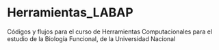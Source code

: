 # Herramientas_LABAP
Códigos y flujos para el curso de Herramientas Computacionales para el estudio de la Biología Funcional, de la Universidad Nacional
